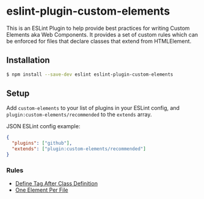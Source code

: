 # eslint-plugin-custom-elements

This is an ESLint Plugin to help provide best practices for writing Custom Elements aka Web Components. It provides a set of custom rules which can be enforced for files that declare classes that extend from HTMLElement.

## Installation

```sh
$ npm install --save-dev eslint eslint-plugin-custom-elements
```

## Setup

Add `custom-elements` to your list of plugins in your ESLint config, and `plugin:custom-elements/recommended` to the `extends` array.

JSON ESLint config example:
```json
{
  "plugins": ["github"],
  "extends": ["plugin:custom-elements/recommended"]
}
```

### Rules

 - [Define Tag After Class Definition](./docs/rules/define-tag-after-class-definition.md)
 - [One Element Per File](./docs/rules/one-element-per-file.md)
